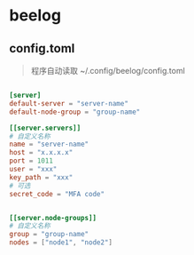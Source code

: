 # beelog

## config.toml

> 程序自动读取 ~/.config/beelog/config.toml

```toml

[server]
default-server = "server-name"
default-node-group = "group-name"

[[server.servers]]
# 自定义名称
name = "server-name"
host = "x.x.x.x"
port = 1011
user = "xxx"
key_path = "xxx"
# 可选
secret_code = "MFA code"


[[server.node-groups]]
# 自定义名称
group = "group-name"
nodes = ["node1", "node2"]
```
